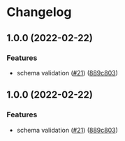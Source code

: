 # Changelog

## 1.0.0 (2022-02-22)


### Features

* schema validation ([#21](https://github.com/abeMedia/serverless-disable-functions/issues/21)) ([889c803](https://github.com/abeMedia/serverless-disable-functions/commit/889c80350180e00f8fa394546a66df9261890ab0))

## 1.0.0 (2022-02-22)


### Features

* schema validation ([#21](https://github.com/abeMedia/serverless-disable-functions/issues/21)) ([889c803](https://github.com/abeMedia/serverless-disable-functions/commit/889c80350180e00f8fa394546a66df9261890ab0))

